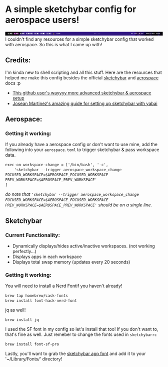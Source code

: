 # A simple sketchybar config for aerospace users!
![alt text](bar.png)
I couldn't find any resources for a simple sketchybar config that worked with aerospace. So this is what I came up with!

## Credits:
I'm kinda new to shell scripting and all this stuff.
Here are the resources that helped me make this config besides the official [sketchybar](https://felixkratz.github.io/SketchyBar/config/bar) and [aerospace](https://nikitabobko.github.io/AeroSpace/guide) docs :p

 - [This github user's wayyyy more advanced sketchybar & aerospace setup](https://github.com/forteleaf/sketkchybar-with-aerospace)
 - [Josean Martinez's amazing guide for setting up sketchybar with yabai](https://www.josean.com/posts/sketchybar-setup)

## Aerospace:
### Getting it working:

If you already have a aerospace config or don't want to use mine, add the following into your `aerospace.toml` to trigger sketchybar & pass workspace data.
``` Shell
exec-on-workspace-change = ['/bin/bash', '-c',
    'sketchybar --trigger aerospace_workspace_change FOCUSED_WORKSPACE=$AEROSPACE_FOCUSED_WORKSPACE PREV_WORKSPACE=$AEROSPACE_PREV_WORKSPACE'
]
```
_do note that `'sketchybar --trigger aerospace_workspace_change FOCUSED_WORKSPACE=$AEROSPACE_FOCUSED_WORKSPACE PREV_WORKSPACE=$AEROSPACE_PREV_WORKSPACE'` should be on a single line._


## Sketchybar
### Current Functionality:
 - Dynamically displays/hides active/inactive workspaces. (not working perfectly...)
 - Displays apps in each workspace
 - Displays total swap memory (updates every 20 seconds)

### Getting it working:
You will need to install a Nerd Fontif you haven't already!
``` Shell
brew tap homebrew/cask-fonts
brew install font-hack-nerd-font
```

jq as well!
``` Shell
brew install jq
```

I used the SF font in my config so let's install that too! If you don't want to, that's fine as well. Just remeber to change the fonts used in `sketchybarrc`
```
brew install font-sf-pro
```

Lastly, you'll want to grab the [sketchybar app font](https://github.com/kvndrsslr/sketchybar-app-font/releases) and add it to your '~/Library/Fonts/' directory!
